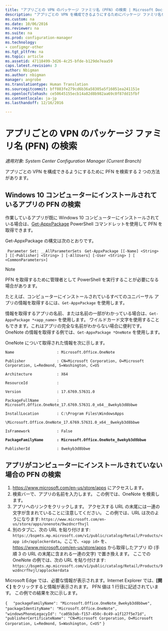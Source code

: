 ```yaml
---
title: "アプリごとの VPN のパッケージ ファミリ名 (PFN) の検索 | Microsoft Docs"
description: "アプリごとの VPN を構成できるようにするためにパッケージ ファミリ名を検索する 2 つの方法について説明します。"
ms.custom: na
ms.date: 10/06/2016
ms.reviewer: na
ms.suite: na
ms.prod: configuration-manager
ms.technology:
- configmgr-other
ms.tgt_pltfrm: na
ms.topic: article
ms.assetid: 47118499-3d26-4c25-bfde-b129de7eaa59
caps.latest.revision: 3
author: Nbigman
ms.author: nbigman
manager: angrobe
ms.translationtype: Human Translation
ms.sourcegitcommit: bff083fe279cd6b36a58305a5f16051ea241151e
ms.openlocfilehash: ce50645155ecb14a82d8b982aa69c0f87dd15fbf
ms.contentlocale: ja-jp
ms.lasthandoff: 12/16/2016

---
```

# <a name="find-a-package-family-name-pfn-for-per-app-vpn"></a>アプリごとの VPN のパッケージ ファミリ名 (PFN) の検索

*適用対象: System Center Configuration Manager (Current Branch)*


アプリごとの VPN を構成できるようにするために PFN を検索する 2 つの方法があります。

## <a name="find-a-pfn-for-an-app-thats-installed-on-a-windows-10-computer"></a>Windows 10 コンピューターにインストールされているアプリの PFN の検索

作業しているアプリが既に Windows 10 コンピューターにインストールされている場合は、[Get-AppxPackage](https://technet.microsoft.com/library/hh856044.aspx) PowerShell コマンドレットを使用して PFN を取得できます。

Get-AppxPackage の構文は次のとおりです。

` Parameter Set: __AllParameterSets`
` Get-AppxPackage [[-Name] <String> ] [[-Publisher] <String> ] [-AllUsers] [-User <String> ] [ <CommonParameters>]`

> [!NOTE]
> PFN を取得するために管理者として PowerShell を実行することが必要になる場合があります。

たとえば、コンピューターにインストールされているすべてのユニバーサル アプリの情報を取得するには、`Get-AppxPackage` を使用します。

情報を取得するアプリの名前、または名前の一部がわかっている場合は、`Get-AppxPackage *<app_name>` を使用します。 ワイルドカード文字を使用することもできます。これはアプリの完全な名前がわからない場合に便利です。 OneNote の情報を取得する例では、`Get-AppxPackage *OneNote` を使用します。


OneNote について取得された情報を次に示します。

`Name                   : Microsoft.Office.OneNote`

`Publisher              : CN=Microsoft Corporation, O=Microsoft Corporation, L=Redmond, S=Washington, C=US`

`Architecture           : X64`

`ResourceId             :`

`Version                : 17.6769.57631.0`

`PackageFullName        : Microsoft.Office.OneNote_17.6769.57631.0_x64__8wekyb3d8bbwe`

`InstallLocation        : C:\Program Files\WindowsApps`

`\Microsoft.Office.OneNote_17.6769.57631.0_x64__8wekyb3d8bbwe`

`IsFramework            : False`

**`PackageFamilyName      : Microsoft.Office.OneNote_8wekyb3d8bbwe`**

`PublisherId            : 8wekyb3d8bbwe`



## <a name="find-a-pfn-if-the-app-is-not-installed-on-a-computer"></a>アプリがコンピューターにインストールされていない場合の PFN の検索

1.  https://www.microsoft.com/en-us/store/apps にアクセスします。
2.  検索バーで、アプリの名前を入力します。 この例では、OneNote を検索します。
3.  アプリへのリンクをクリックします。 アクセスする URL の末尾には一連の文字が含まれていることに注意してください。 この例では、URL は次のようになります: `https://www.microsoft.com/en-us/store/apps/onenote/9wzdncrfhvjl`
4.  別のタブに、次の URL を貼り付けます: `https://bspmts.mp.microsoft.com/v1/public/catalog/Retail/Products/<app id>/applockerdata`。ここで、`<app id>` を、https://www.microsoft.com/en-us/store/apps から取得したアプリ ID (手順 3 の URL の末尾に含まれる一連の文字) で置き換えます。 ここでの OneNote の例では、次の URL を貼り付けます: `https://bspmts.mp.microsoft.com/v1/public/catalog/Retail/Products/9wzdncrfhvjl/applockerdata`

Microsoft Edge では、必要な情報が表示されます。Internet Explorer では、**[開く]** をクリックすると情報が表示されます。 PFN 値は 1 行目に記述されています。 この例での結果を次に示します。


`{`
`  "packageFamilyName": "Microsoft.Office.OneNote_8wekyb3d8bbwe",`
`  "packageIdentityName": "Microsoft.Office.OneNote",`
`  "windowsPhoneLegacyId": "ca05b3ab-f157-450c-8c49-a1f127f5e71d",`
`  "publisherCertificateName": "CN=Microsoft Corporation, O=Microsoft Corporation, L=Redmond, S=Washington, C=US"`
`}`

